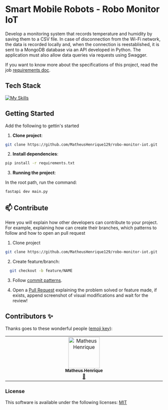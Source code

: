 # Smart Mobile Robots - Robo Monitor IoT

Develop a monitoring system that records temperature and
humidity by saving them to a CSV file. In case of disconnection from the Wi-Fi network, the
data is recorded locally and, when the connection is reestablished, it is
sent to a MongoDB database via an API developed in Python.
The application must also allow data queries via requests using
Swagger.

If you want to know more about the specifications of this project, read the job [requirements doc](./docs/requirements-doc.pdf).

## Tech Stack

<!--- # "Verify icons availability here https://github.com/tandpfun/skill-icons" -->

[![My Skills](https://skillicons.dev/icons?i=python,mongodb)](https://skillicons.dev)

## Getting Started

Add the following to gettin's started

1. **Clone project**:

```bash
git clone https://github.com/MatheusHenrique129/robo-monitor-iot.git
```

2. **Install dependencies**:

```bash
pip install -r requirements.txt
```

3. **Running the project**:

In the root path, run the command:

```bash
fastapi dev main.py
```

## 📫 Contribute

Here you will explain how other developers can contribute to your project. For example, explaining how can create their branches, which patterns to follow and how to open an pull request

1. Clone project

```bash
git clone https://github.com/MatheusHenrique129/robo-monitor-iot.git
```

2. Create feature/branch:

```bash
  git checkout -b feature/NAME
```

3. Follow [commit patterns](https://gist.github.com/joshbuchea/6f47e86d2510bce28f8e7f42ae84c716).

4. Open a [Pull Request](https://www.atlassian.com/br/git/tutorials/making-a-pull-request) explaining the problem solved or feature made, if exists, append screenshot of visual modifications and wait for the review!

## Contributors ✨

Thanks goes to these wonderful people ([emoji key](https://allcontributors.org/docs/en/emoji-key)):

<!-- ALL-CONTRIBUTORS-LIST:START - Do not remove or modify this section -->
<!-- prettier-ignore-start -->
<!-- markdownlint-disable -->
<table>
  <tbody>
    <tr>
      <td align="center" valign="top" width="14.28%"><a href="https://github.com/MatheusHenrique129"><img src="https://avatars.githubusercontent.com/u/67923259?v=4?s=100" width="100px;" alt="Matheus Henrique"/><br /><sub><b>Matheus Henrique</b></sub></a><br /><a href="#maintenance-MatheusHenrique129" title="Maintenance">🚧</a></td>
    </tr>
  </tbody>
</table>

<!-- markdownlint-restore -->
<!-- prettier-ignore-end -->

<!-- ALL-CONTRIBUTORS-LIST:END -->

### License

This software is available under the following licenses: [MIT](https://rem.mit-license.org)
